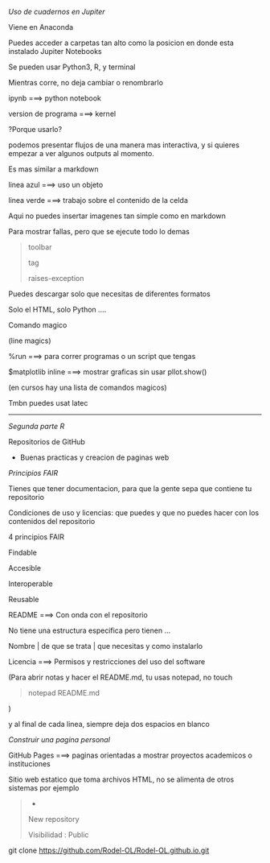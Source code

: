 _Uso de cuadernos en Jupiter_

Viene en Anaconda

Puedes acceder a carpetas tan alto como la posicion en donde esta instalado Jupiter Notebooks

Se pueden usar Python3, R, y terminal

Mientras corre, no deja cambiar o renombrarlo

ipynb ===> python notebook

version de programa ===> kernel

?Porque usarlo?

podemos presentar flujos de una manera mas interactiva, y si quieres empezar a ver algunos outputs al momento. 

Es mas similar a markdown

linea azul ===> uso un objeto

linea verde ===> trabajo sobre el contenido de la celda

Aqui no puedes insertar imagenes tan simple como en markdown

Para mostrar fallas, pero que se ejecute todo lo demas

> toolbar
>
> tag
>
> raises-exception

Puedes descargar solo que necesitas de diferentes formatos

Solo el HTML, solo Python ....

Comando magico

(line magics)

%run ===> para correr programas o un script que tengas

$matplotlib inline ===> mostrar graficas sin usar pllot.show()

(en cursos hay una lista de comandos magicos)

Tmbn puedes usat latec

--------------------------------------------------------------------------------------------------

*Segunda parte* _R_

Repositorios de GitHub

- Buenas practicas y creacion de paginas web

_Principios FAIR_

Tienes que tener documentacion, para que la gente sepa que contiene tu repositorio

Condiciones de uso y licencias: que puedes y que no puedes hacer con los contenidos del repositorio

4 principios FAIR

Findable

Accesible

Interoperable

Reusable

README ===> Con onda con el repositorio

No tiene una estructura especifica pero tienen ...

Nombre | de que se trata | que necesitas y como instalarlo

Licencia ===>   Permisos y restricciones del uso del software

(Para abrir notas y hacer el README.md, tu usas notepad, no touch

> notepad README.md

)

y al final de cada linea, siempre deja dos espacios en blanco

_Construir una pagina personal_

GitHub Pages ===> paginas orientadas a mostrar proyectos academicos o instituciones

Sitio web estatico que toma archivos HTML, no se alimenta de otros sistemas por ejemplo

> +
>
> New repository
>
> Visibilidad : Public

git clone https://github.com/Rodel-OL/Rodel-OL.github.io.git

